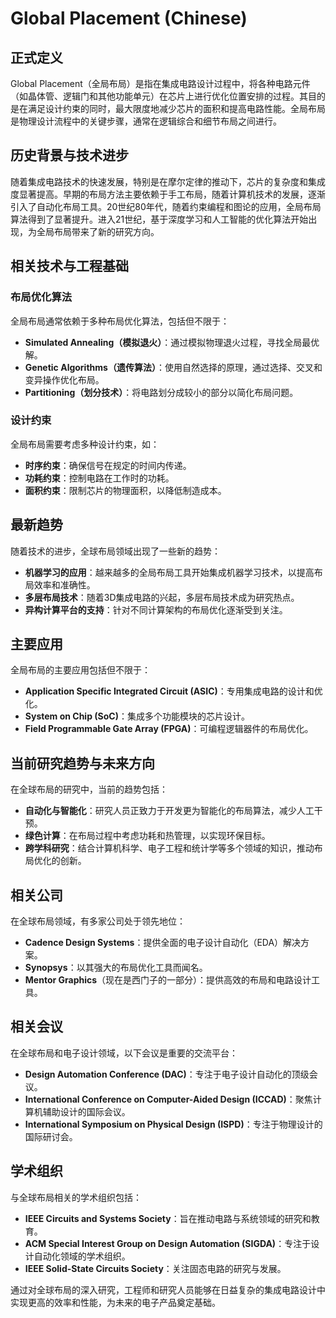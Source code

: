 # Global Placement (Chinese)

## 正式定义

Global Placement（全局布局）是指在集成电路设计过程中，将各种电路元件（如晶体管、逻辑门和其他功能单元）在芯片上进行优化位置安排的过程。其目的是在满足设计约束的同时，最大限度地减少芯片的面积和提高电路性能。全局布局是物理设计流程中的关键步骤，通常在逻辑综合和细节布局之间进行。

## 历史背景与技术进步

随着集成电路技术的快速发展，特别是在摩尔定律的推动下，芯片的复杂度和集成度显著提高。早期的布局方法主要依赖于手工布局，随着计算机技术的发展，逐渐引入了自动化布局工具。20世纪80年代，随着约束编程和图论的应用，全局布局算法得到了显著提升。进入21世纪，基于深度学习和人工智能的优化算法开始出现，为全局布局带来了新的研究方向。

## 相关技术与工程基础

### 布局优化算法

全局布局通常依赖于多种布局优化算法，包括但不限于：
- **Simulated Annealing（模拟退火）**：通过模拟物理退火过程，寻找全局最优解。
- **Genetic Algorithms（遗传算法）**：使用自然选择的原理，通过选择、交叉和变异操作优化布局。
- **Partitioning（划分技术）**：将电路划分成较小的部分以简化布局问题。

### 设计约束

全局布局需要考虑多种设计约束，如：
- **时序约束**：确保信号在规定的时间内传递。
- **功耗约束**：控制电路在工作时的功耗。
- **面积约束**：限制芯片的物理面积，以降低制造成本。

## 最新趋势

随着技术的进步，全球布局领域出现了一些新的趋势：
- **机器学习的应用**：越来越多的全局布局工具开始集成机器学习技术，以提高布局效率和准确性。
- **多层布局技术**：随着3D集成电路的兴起，多层布局技术成为研究热点。
- **异构计算平台的支持**：针对不同计算架构的布局优化逐渐受到关注。

## 主要应用

全局布局的主要应用包括但不限于：
- **Application Specific Integrated Circuit (ASIC)**：专用集成电路的设计和优化。
- **System on Chip (SoC)**：集成多个功能模块的芯片设计。
- **Field Programmable Gate Array (FPGA)**：可编程逻辑器件的布局优化。

## 当前研究趋势与未来方向

在全球布局的研究中，当前的趋势包括：
- **自动化与智能化**：研究人员正致力于开发更为智能化的布局算法，减少人工干预。
- **绿色计算**：在布局过程中考虑功耗和热管理，以实现环保目标。
- **跨学科研究**：结合计算机科学、电子工程和统计学等多个领域的知识，推动布局优化的创新。

## 相关公司

在全球布局领域，有多家公司处于领先地位：
- **Cadence Design Systems**：提供全面的电子设计自动化（EDA）解决方案。
- **Synopsys**：以其强大的布局优化工具而闻名。
- **Mentor Graphics**（现在是西门子的一部分）：提供高效的布局和电路设计工具。

## 相关会议

在全球布局和电子设计领域，以下会议是重要的交流平台：
- **Design Automation Conference (DAC)**：专注于电子设计自动化的顶级会议。
- **International Conference on Computer-Aided Design (ICCAD)**：聚焦计算机辅助设计的国际会议。
- **International Symposium on Physical Design (ISPD)**：专注于物理设计的国际研讨会。

## 学术组织

与全球布局相关的学术组织包括：
- **IEEE Circuits and Systems Society**：旨在推动电路与系统领域的研究和教育。
- **ACM Special Interest Group on Design Automation (SIGDA)**：专注于设计自动化领域的学术组织。
- **IEEE Solid-State Circuits Society**：关注固态电路的研究与发展。

通过对全球布局的深入研究，工程师和研究人员能够在日益复杂的集成电路设计中实现更高的效率和性能，为未来的电子产品奠定基础。